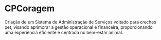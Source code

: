 # CPCoragem
Criação de um Sistema de Administração de Serviços voltado para creches pet, visando aprimorar a gestão operacional e financeira, proporcionando uma experiência eficiente e centrada no bem-estar animal.
